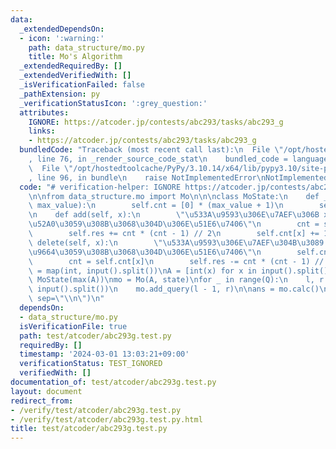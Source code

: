 ```yaml
---
data:
  _extendedDependsOn:
  - icon: ':warning:'
    path: data_structure/mo.py
    title: Mo's Algorithm
  _extendedRequiredBy: []
  _extendedVerifiedWith: []
  _isVerificationFailed: false
  _pathExtension: py
  _verificationStatusIcon: ':grey_question:'
  attributes:
    IGNORE: https://atcoder.jp/contests/abc293/tasks/abc293_g
    links:
    - https://atcoder.jp/contests/abc293/tasks/abc293_g
  bundledCode: "Traceback (most recent call last):\n  File \"/opt/hostedtoolcache/PyPy/3.10.14/x64/lib/pypy3.10/site-packages/onlinejudge_verify/documentation/build.py\"\
    , line 76, in _render_source_code_stat\n    bundled_code = language.bundle(\n\
    \  File \"/opt/hostedtoolcache/PyPy/3.10.14/x64/lib/pypy3.10/site-packages/onlinejudge_verify/languages/python.py\"\
    , line 96, in bundle\n    raise NotImplementedError\nNotImplementedError\n"
  code: "# verification-helper: IGNORE https://atcoder.jp/contests/abc293/tasks/abc293_g\n\
    \n\nfrom data_structure.mo import Mo\n\n\nclass MoState:\n    def __init__(self,\
    \ max_value):\n        self.cnt = [0] * (max_value + 1)\n        self.res = 0\n\
    \n    def add(self, x):\n        \"\u533A\u9593\u306E\u7AEF\u306B x \u3092\u8FFD\
    \u52A0\u3059\u308B\u3068\u304D\u306E\u51E6\u7406\"\n        cnt = self.cnt[x]\n\
    \        self.res += cnt * (cnt - 1) // 2\n        self.cnt[x] += 1\n\n    def\
    \ delete(self, x):\n        \"\u533A\u9593\u306E\u7AEF\u304B\u3089 x \u3092\u524A\
    \u9664\u3059\u308B\u3068\u304D\u306E\u51E6\u7406\"\n        self.cnt[x] -= 1\n\
    \        cnt = self.cnt[x]\n        self.res -= cnt * (cnt - 1) // 2\n\n\nN, Q\
    \ = map(int, input().split())\nA = [int(x) for x in input().split()]\nstate =\
    \ MoState(max(A))\nmo = Mo(A, state)\nfor _ in range(Q):\n    l, r = map(int,\
    \ input().split())\n    mo.add_query(l - 1, r)\n\nans = mo.calc()\nprint(*ans,\
    \ sep=\"\\n\")\n"
  dependsOn:
  - data_structure/mo.py
  isVerificationFile: true
  path: test/atcoder/abc293g.test.py
  requiredBy: []
  timestamp: '2024-03-01 13:03:21+09:00'
  verificationStatus: TEST_IGNORED
  verifiedWith: []
documentation_of: test/atcoder/abc293g.test.py
layout: document
redirect_from:
- /verify/test/atcoder/abc293g.test.py
- /verify/test/atcoder/abc293g.test.py.html
title: test/atcoder/abc293g.test.py
---
```

